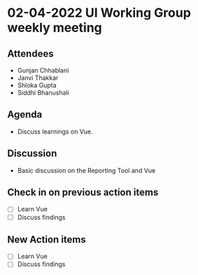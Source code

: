 # 02-04-2022 UI Working Group weekly meeting 

## Attendees
- Gunjan Chhablani
- Janvi Thakkar
- Shloka Gupta
- Siddhi Bhanushali

## Agenda
- Discuss learnings on Vue.

## Discussion
- Basic discussion on the Reporting Tool and Vue


## Check in on previous action items
- [ ] Learn Vue
- [ ] Discuss findings

## New Action items
- [ ] Learn Vue
- [ ] Discuss findings